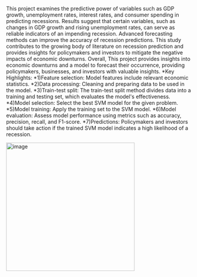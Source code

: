 This project examines the predictive power of variables such as GDP growth, unemployment rates, interest rates, and consumer spending in predicting recessions. Results suggest that certain variables, such as changes in GDP growth and rising unemployment rates, can serve as reliable indicators of an impending recession. Advanced forecasting methods can improve the accuracy of recession predictions. This study contributes to the growing body of literature on recession prediction and provides insights for policymakers and investors to mitigate the negative impacts of economic downturns.
Overall, This project provides insights into economic downturns and a model to forecast their occurrence, providing policymakers, businesses, and investors with valuable insights.
  *Key Highlights:
  *1)Feature selection: Model features include relevant economic statistics.
  *2)Data processing: Cleaning and preparing data to be used in the model.
  *3)Train-test split: The train-test split method divides data into a training and testing set, which evaluates the model's effectiveness.
  *4)Model selection: Select the best SVM model for the given problem.
  *5)Model training: Apply the training set to the SVM model.
  *6)Model evaluation: Assess model performance using metrics such as accuracy, precision, recall, and F1-score.
  *7)Predictions: Policymakers and investors should take action if the trained SVM model indicates a high likelihood of a recession.


<img width="347" alt="image" src="https://github.com/yuvika0117/recession-prediction/assets/104730712/11f0ffb4-c083-4c30-a067-6cdee8b94811">
